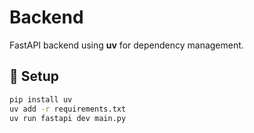 # Backend

FastAPI backend using **uv** for dependency management.

## 🚀 Setup

```bash
pip install uv
uv add -r requirements.txt
uv run fastapi dev main.py
```

